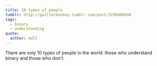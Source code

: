 ```yaml
---
title: 10 types of people
tumblr: http://guillermonkey.tumblr.com/post/3290460494
tags:
  - binary
  - understanding
quote:
  author: null
---
```


There are only 10 types of people in the world: those who understand binary and those who don't.
